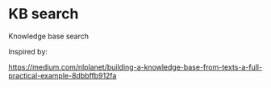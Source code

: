 # KB search

Knowledge base search

Inspired by:

https://medium.com/nlplanet/building-a-knowledge-base-from-texts-a-full-practical-example-8dbbffb912fa